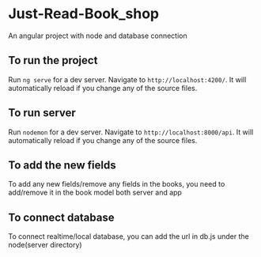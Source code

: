 # Just-Read-Book_shop
An angular project with node and database connection
## To run the project
Run `ng serve` for a dev server. Navigate to `http://localhost:4200/`. It will automatically reload if you change any of the source files.

## To run server
Run `nodemon` for a dev server. Navigate to `http://localhost:8000/api`. It will automatically reload if you change any of the source files.


## To add the new fields
To add any new fields/remove any fields in the books, you need to add/remove it in the book model both server and app

## To connect database
To connect realtime/local database, you can add the url in db.js under the node(server directory)
